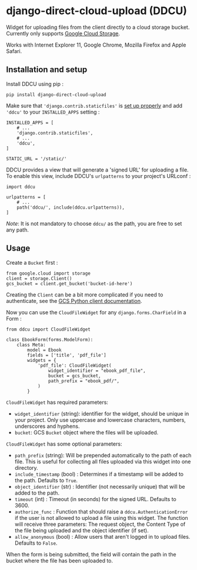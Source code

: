 # django-direct-cloud-upload (DDCU)
Widget for uploading files from the client directly to a cloud storage bucket. Currently only supports [Google Cloud Storage](https://cloud.google.com/storage/).

Works with Internet Explorer 11, Google Chrome, Mozilla Firefox and Apple Safari.

## Installation and setup

Install DDCU using pip :

    pip install django-direct-cloud-upload

Make sure that `'django.contrib.staticfiles'` is [set up properly](https://docs.djangoproject.com/en/stable/howto/static-files/) and add `'ddcu'` to your `INSTALLED_APPS` setting :

    INSTALLED_APPS = [
        # ...
        'django.contrib.staticfiles',
        # ...
        'ddcu',
    ]
    
    STATIC_URL = '/static/'
    
DDCU provides a view that will generate a 'signed URL' for uploading a file. To enable this view, include DDCU's `urlpatterns` to your project's URLconf :

    import ddcu
    
    urlpatterns = [
        # ...
        path('ddcu/', include(ddcu.urlpatterns)),
    ]
    
_Note_: It is not mandatory to choose `ddcu/` as the path, you are free to set any path.

## Usage

Create a `Bucket` first :

    from google.cloud import storage
    client = storage.Client()
    gcs_bucket = client.get_bucket('bucket-id-here')
    
Creating the `Client` can be a bit more complicated if you need to authenticate, see the [GCS Python client documentation](https://googleapis.dev/python/storage/latest/client.html).

Now you can use the `CloudFileWidget` for any `django.forms.CharField` in a Form :

    from ddcu import CloudFileWidget

    class EbookForm(forms.ModelForm):
        class Meta:
            model = Ebook
            fields = ['title', 'pdf_file']
            widgets = {
                'pdf_file': CloudFileWidget(
                    widget_identifier = "ebook_pdf_file",
                    bucket = gcs_bucket,
                    path_prefix = "ebook_pdf/",
                )
            }
            
`CloudFileWidget` has required parameters:

* `widget_identifier` (string): identifier for the widget, should be unique in your project. Only use uppercase and lowercase characters, numbers, underscores and hyphens.
* `bucket`: GCS `Bucket` object where the files will be uploaded.

`CloudFileWidget` has some optional parameters:

* `path_prefix` (string): Will be prepended automatically to the path of each file. This is useful for collecting all files uploaded via this widget into one directory.
* `include_timestamp` (bool) : Determines if a timestamp will be added to the path. Defaults to `True`.
* `object_identifier` (str) : Identifier (not necessarily unique) that will be added to the path.
* `timeout` (int) : Timeout (in seconds) for the signed URL. Defaults to 3600.
* `authorize_func` : Function that should raise a `ddcu.AuthenticationError` if the user is not allowed to upload a file using this widget. The function will receive three parameters: The request object, the Content Type of the file being uploaded and the object identifier (if set).
* `allow_anonymous` (bool) : Allow users that aren't logged in to upload files. Defaults to `False`.

When the form is being submitted, the field will contain the path in the bucket where the file has been uploaded to.